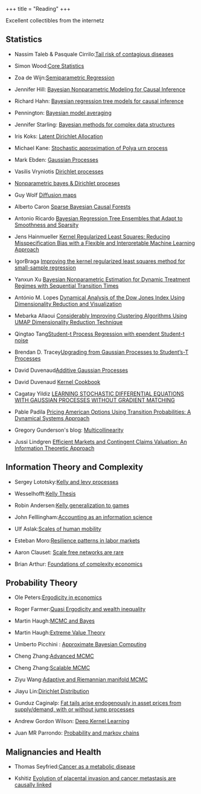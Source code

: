 +++
title = "Reading"
+++

Excellent collectibles from the internetz

## Statistics

- Nassim Taleb & Pasquale Cirrilo:[Tail risk of contagious diseases](https://arxiv.org/abs/2004.08658)

- Simon Wood:[Core Statistics](https://www.maths.ed.ac.uk/~swood34/core-statistics-nup.pdf)

- Zoa de Wijn:[Semiparametric Regression](https://esc.fnwi.uva.nl/thesis/centraal/files/f977427964.pdf)

- Jennifer Hill: [Bayesian Nonparametric Modeling for Causal Inference](https://www.tandfonline.com/doi/abs/10.1198/jcgs.2010.08162)

- Richard Hahn: [Bayesian regression tree models for causal inference](https://arxiv.org/pdf/1706.09523.pdf)

- Pennington: [Bayesian model averaging](https://doi.org/10.1007/s11222-017-9767-1)

- Jennifer Starling: [Bayesian methods for complex data structures](https://repositories.lib.utexas.edu/bitstream/handle/2152/85348/STARLING-DISSERTATION-2020.pdf?sequence=1&isAllowed=y)

- Iris Koks: [Latent Dirichlet Allocation](https://repository.tudelft.nl/islandora/object/uuid%3Afaa7cd3f-a946-4685-a36e-d01a15c4159e)

- Michael Kane: [Stochastic approximation of Polya urn process](http://www.stat.yale.edu/~mjk56/Research/Optimization/OptFinalKane.pdf)

- Mark Ebden: [Gaussian Processes](https://arxiv.org/abs/1505.02965)

- Vasilis Vryniotis [Dirichlet processes](https://blog.datumbox.com/the-dirichlet-process-the-chinese-restaurant-process-and-other-representations/)

- [Nonparametric bayes & Dirichlet proceses](https://www.cs.uic.edu/~apanella/slides/nonparametric_bayes.pdf)

- Guy Wolf [Diffusion maps](http://mat6480w.guywolf.org/slides/T12%20-%20Diffusion%20Maps.pdf)

- Alberto Caron [Sparse Bayesian Causal Forests](https://arxiv.org/abs/2102.06573)

- Antonio Ricardo [Bayesian Regression Tree Ensembles that Adapt to Smoothness and Sparsity](https://arxiv.org/pdf/1707.09461)

- Jens Hainmueller [Kernel Regularized Least Squares: Reducing Misspecification Bias with a Flexible and Interpretable Machine Learning Approach](https://papers.ssrn.com/sol3/papers.cfm?abstract_id=2046206)

- IgorBraga [Improving the kernel regularized least squares method for small-sample regression](https://www.sciencedirect.com/science/article/abs/pii/S0925231215003744)

- Yanxun Xu [Bayesian Nonparametric Estimation for Dynamic Treatment Regimes with Sequential Transition Times](https://arxiv.org/pdf/1405.2656.pdf)

- António M. Lopes [Dynamical Analysis of the Dow Jones Index Using Dimensionality Reduction and Visualization](https://www.mdpi.com/1099-4300/23/5/600/html)

- Mebarka Allaoui [Considerably Improving Clustering Algorithms Using UMAP Dimensionality Reduction Technique](https://www.ncbi.nlm.nih.gov/pmc/articles/PMC7340901/pdf/978-3-030-51935-3_Chapter_34.pdf)

- Qingtao Tang[Student-t Process Regression with ependent Student-t noise](https://dl.acm.org/doi/pdf/10.3233/978-1-61499-672-9-82)

- Brendan D. Tracey[Upgrading from Gaussian Processes to Student’s-T Processes](https://arxiv.org/pdf/1801.06147.pdf)

- David Duvenaud[Additive Gaussian Processes](https://arxiv.org/pdf/1112.4394.pdf)

- David Duvenaud [Kernel Cookbook](https://www.cs.toronto.edu/~duvenaud/cookbook/)

- Cagatay Yildiz [LEARNING STOCHASTIC DIFFERENTIAL EQUATIONS WITH GAUSSIAN PROCESSES WITHOUT GRADIENT MATCHING](https://arxiv.org/pdf/1807.05748.pdf)

- Pable Padila [Pricing American Options Using Transition Probabilities: A Dynamical Systems Approach](https://www.scirp.org/journal/paperinformation.aspx?paperid=60395)

- Gregory Gunderson's blog: [Multicollinearity](http://gregorygundersen.com/blog/)

- Jussi Lindgren [Efficient Markets and Contingent Claims Valuation: An Information Theoretic Approach](https://www.mdpi.com/1099-4300/22/11/1283)

## Information Theory and Complexity

- Sergey Lototsky:[Kelly and levy processes](https://arxiv.org/pdf/2002.03448.pdf)

- Wesselhofft:[Kelly Thesis](https://edoc.hu-berlin.de/bitstream/handle/18452/14923/wesselhoefft.pdf?sequence=1)

- Robin Andersen:[Kelly generalization to games](http://ma.fme.vutbr.cz/archiv/9_2/ma_9_2_andersen_et_al_final.pdf)

- John Felllingham:[Accounting as an information science](https://cpb-us-w2.wpmucdn.com/u.osu.edu/dist/5/39171/files/2016/10/acctg-info-science-revision-7-30-17-10zo2pn.pdf)

- Ulf Aslak:[Scales of human mobility](https://www.nature.com/articles/s41586-020-2909-1)

- Esteban Moro:[Resilience patterns in labor markets](https://www.nature.com/articles/s41467-021-22086-3.pdf)

- Aaron Clauset: [Scale free networks are rare](https://www.nature.com/articles/s41467-019-08746-5)

- Brian Arthur: [Foundations of complexity economics](https://www.nature.com/articles/s42254-020-00273-3)

## Probability Theory

- Ole Peters:[Ergodicity in economics](https://www.nature.com/articles/s41567-019-0732-0)

- Roger Farmer:[Quasi Ergodicity and wealth inequality](https://papers.ssrn.com/sol3/papers.cfm?abstract_id=3753978)

- Martin Haugh:[MCMC and Bayes](https://papers.ssrn.com/sol3/papers.cfm?abstract_id=3759243)

- Martin Haugh:[Extreme Value Theory](https://martin-haugh.github.io/files/QRM/EVT_MasterSlides.pdf)

- Umberto Picchini : [Approximate Bayesian Computing](https://www.maths.lu.se/fileadmin/maths/forskning_research/InferPartObsProcess/abc_slides.pdf)

- Cheng Zhang:[Advanced MCMC](https://zcrabbit.github.io/static/slides/mcs_fall19/lec08.pdf)

- Cheng Zhang:[Scalable MCMC](https://zcrabbit.github.io/static/slides/mcs_fall19/lec09.pdf)

- Ziyu Wang:[Adaptive and Riemannian manifold MCMC](http://proceedings.mlr.press/v28/wang13e.pdf)

- Jiayu Lin:[Dirichlet Distribution](https://mast.queensu.ca/~communications/Papers/msc-jiayu-lin.pdf)

- Gunduz Caginalp: [Fat tails arise endogenously in asset prices from supply/demand, with or without jump processes](https://arxiv.org/abs/2011.08275)

- Andrew Gordon Wilson: [Deep Kernel Learning](https://arxiv.org/abs/1511.02222)

- Juan MR Parrondo: [Probability and markov chains](https://3709847b-381c-4df6-b3c2-ae934f357bfd.filesusr.com/ugd/c7de9f_fdb940fff0aa4f2f82bf0b62b124317a.pdf)

## Malignancies and Health

- Thomas Seyfried:[Cancer as a metabolic disease](https://www.ncbi.nlm.nih.gov/pmc/articles/PMC3941741/)

- Kshitiz [Evolution of placental invasion and cancer metastasis are causally linked](https://www.nature.com/articles/s41559-019-1046-4)
